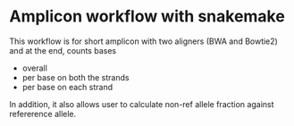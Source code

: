 # __Amplicon workflow with snakemake__

This workflow is for short amplicon with two aligners (BWA and Bowtie2) and at the end, counts bases
- overall
- per base on both the strands
- per base on each strand

In addition, it also allows user to calculate non-ref allele fraction against refererence allele.
